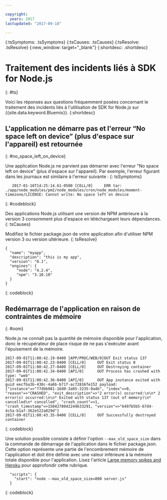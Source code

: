 ```yaml
---

copyright:
  years: 2017
lastupdated: "2017-09-18"

---
```


{:tsSymptoms: .tsSymptoms}
{:tsCauses: .tsCauses}
{:tsResolve: .tsResolve}
{:new_window: target="_blank"}
{:shortdesc: .shortdesc}

# Traitement des incidents liés à SDK for Node.js
{: #ts}


Voici les réponses aux questions fréquemment posées concernant le traitement des incidents liés à l'utilisation de SDK for Node.js sur {{site.data.keyword.Bluemix}}.
{:shortdesc}

## L'application ne démarre pas et l'erreur “No space left on device” (plus d'espace sur l'appareil) est retournée
{: #no_space_left_on_device}


Une application Node.js ne parvient pas démarrer avec l'erreur "No space left on device" (plus d'espace sur l'appareil). Par exemple, l'erreur figurant dans les journaux est similaire à l'erreur suivante :
{: tsSymptoms}

```
   2017-01-16T14:25:14.61-0500 [CELL/0]     ERR tar: ./app/node_modules/pm2/node_modules/cron/node_modules/moment-timezone/LICENSE: Cannot write: No space left on device

```
{: #codeblock}

Des applications Node.js utilisant une version de NPM antérieure à la version 3 consomment plus d'espace en téléchargeant leurs dépendances.
{: tsCauses}

Modifiez le fichier package.json de votre application afin d'utiliser NPM version 3 ou version ultérieure.
{: tsResolve}

```
{
  "name": "myapp",
  "description": "this is my app",
  "version": "0.1",
  "engines": {
     "node": "4.2.4",
     "npm": "3.10.10"
  }
}
```
{: codeblock}

## Redémarrage de l'application en raison de contraintes de mémoire
{: #oom}

Node.js ne connaît pas la quantité de mémoire disponible pour l'application, donc le récupérateur de place risque de ne pas s'exécuter avant l'épuisement de la mémoire.

```
2017-09-01T11:00:42.19-0400 [APP/PROC/WEB/0]OUT Exit status 137
2017-09-01T11:00:42.23-0400 [CELL/0]     OUT Exit status 0
2017-09-01T11:00:42.27-0400 [CELL/0]     OUT Destroying container
2017-09-01T11:00:42.34-0400 [API/0]      OUT Process has crashed with type: "web"
2017-09-01T11:00:42.36-0400 [API/0]      OUT App instance exited with guid eecfba3b-430c-4a6b-b71f-ac72816fe152 payload: {"instance"=>"77dbb981-16d0-3a05-3235-9a4b", "index"=>0, "reason"=>"CRASHED", "exit_description"=>"2 error(s) occurred:\n\n* 2 error(s) occurred:\n\n* Exited with status 137 (out of memory)\n* cancelled\n* cancelled", "crash_count"=>1, "crash_timestamp"=>1504278042244633291, "version"=>"6497b5b5-67d4-4c5a-b1af-362e522a029d"}
2017-09-01T11:00:43.35-0400 [CELL/0]     OUT Successfully destroyed container
```
{: codeblock}

Une solution possible consiste à définir l'option `--max_old_space_size` dans la commande de démarrage de l'application dans le fichier package.json. Cette option représente une partie de l'encombrement mémoire de l'application et doit être définie avec une valeur inférieure à la mémoire totale disponible pour l'application. Lisez l'article [Large memory spikes and Heroku](https://github.com/nodejs/node/issues/3370) pour approfondir cette rubrique.
```
  "scripts": {
    "start": "node --max_old_space_size=800 server.js"
  }
```
{: codeblock}
